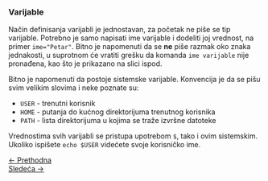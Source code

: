 <link rel="stylesheet" href="/UNIX-beginner-course/assets/css/custom.css">

### Varijable
Način definisanja varijabli je jednostavan, za početak ne piše se tip varijable. Potrebno je samo napisati ime varijable i dodeliti joj vrednost, na primer `ime="Petar"`. Bitno je napomenuti da se **ne** piše razmak oko znaka jednakosti, u suprotnom će vratiti grešku da komanda `ime varijable` nije pronađena, kao što je prikazano na slici ispod.

Bitno je napomenuti da postoje sistemske varijable. Konvencija je da se pišu svim velikim slovima i neke poznate su:
  * `USER` - trenutni korisnik
  * `HOME` - putanja do kućnog direktorijuma trenutnog korisnika
  * `PATH` - lista direktorijuma u kojima se traže izvršne datoteke

Vrednostima svih varijabli se pristupa upotrebom `$`, tako i ovim sistemskim. Ukoliko ispišete `echo $USER` videćete svoje korisničko ime. 

<div class="nav-buttons-wrapper">
  <div class="nav-left">
    <a href="6_5-parametri.html" class="button-nav">← Prethodna</a>
  </div>
  <div class="nav-right">
    <a href="6_7-read.html" class="button-nav">Sledeća →</a>
  </div>
</div>